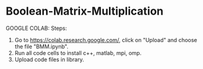 # Boolean-Matrix-Multiplication

GOOGLE COLAB:
Steps:
1. Go to https://colab.research.google.com/, click on "Upload" and choose the file "BMM.ipynb".
2. Run all code cells to install c++, matlab, mpi, omp.
3. Upload code files in library.

